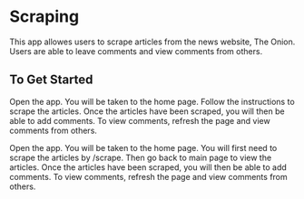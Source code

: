 # Scraping
This app allowes users to scrape articles from the news website, The Onion. Users are able to leave comments and view comments from others. 

## To Get Started

Open the app. You will be taken to the home page. Follow the instructions to scrape the articles. Once the articles have been scraped, you will then be able to add comments. To view comments, refresh the page and view comments from others. 

Open the app. You will be taken to the home page. You will first need to scrape the articles by /scrape. Then go back to main page to view the articles. Once the articles have been scraped, you will then be able to add comments. To view comments, refresh the page and view comments from others. 

